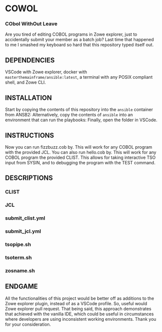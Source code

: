 # COWOL
### CObol WithOut Leave
Are you tired of editing COBOL programs in Zowe explorer, just to accidentally submit your member as a batch job? Last time that happened to me I smashed my keyboard so hard that this repository typed itself out.

## DEPENDENCIES
VSCode with Zowe explorer, docker with `masterthemainframe/ansible:latest`, a terminal with any POSIX compliant shell, and Zowe CLI.

## INSTALLATION
Start by copying the contents of this repository into the `ansible` container from ANSB2:
Alternatively, copy the contents of `ansible` into an environment that can run the playbooks:
Finally, open the folder in VSCode.

## INSTRUCTIONS
Now you can run fizzbuzz.cob by. This will work for any COBOL program with the provided JCL. You can also run hello.cob by. This will work for any COBOL program the provided CLIST. This allows for taking interactive TSO input from SYSIN, and to debugging the program with the TEST command.

## DESCRIPTIONS
### CLIST
### JCL
### submit_clist.yml
### submit_jcl.yml
### tsopipe.sh
### tsoterm.sh
### zosname.sh

## ENDGAME
All the functionalities of this project would be better off as additions to the Zowe explorer plugin, instead of as a VSCode profile. So, useful would Zowe explorer pull request. That being said, this approach demonstrates that achieved with the vanilla IDE, which could be useful in circumstances where developers are using inconsistent working environments. Thank you for your consideration.
